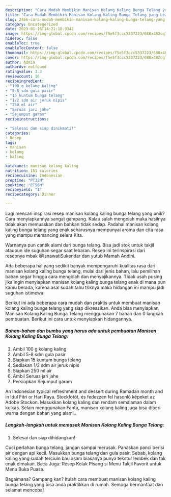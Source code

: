 ```yaml
---
description: "Cara Mudah Membikin Manisan Kolang Kaling Bunga Telang yang Lezat"
title: "Cara Mudah Membikin Manisan Kolang Kaling Bunga Telang yang Lezat"
slug: 2466-cara-mudah-membikin-manisan-kolang-kaling-bunga-telang-yang-lezat
category: Uncategorized
date: 2023-01-16T14:21:18.934Z
image: https://img-global.cpcdn.com/recipes/f5e5f3ccc5337223/680x482cq70/manisan-kolang-kaling-bunga-telang-foto-resep-utama.jpg
hideToc: false
enableToc: true
enableTocContent: false
thumbnail: https://img-global.cpcdn.com/recipes/f5e5f3ccc5337223/680x482cq70/manisan-kolang-kaling-bunga-telang-foto-resep-utama.jpg
cover: https://img-global.cpcdn.com/recipes/f5e5f3ccc5337223/680x482cq70/manisan-kolang-kaling-bunga-telang-foto-resep-utama.jpg
author: Admin
authorAv: notfound
ratingvalue: 3.3
reviewcount: 16
recipeingredient:
- "100 g kolang kaling"
- "5-8 sdm gula pasir"
- "15 kuntum bunga telang"
- "1/2 sdm air jeruk nipis"
- "250 ml air"
- "Seruas jari jahe"
- "Sejumput garam"
recipeinstructions:

- "Selesai dan siap dinikmati!"
categories:
- Resep
tags:
- manisan
- kolang
- kaling

katakunci: manisan kolang kaling 
nutrition: 151 calories
recipecuisine: Indonesian
preptime: "PT32M"
cooktime: "PT56M"
recipeyield: "1"
recipecategory: Dinner

---
```





Lagi mencari inspirasi resep manisan kolang kaling bunga telang yang unik? Cara menyiapkannya sangat gampang. Kalau salah mengolah maka hasilnya tidak akan memuaskan dan bahkan tidak sedap. Padahal manisan kolang kaling bunga telang yang enak seharusnya mempunyai aroma dan cita rasa yang mampu memancing selera Kita.





Warnanya pun cantik alami dari bunga telang. Bisa jadi stok untuk takjil ataupun ide suguhan segar saat lebaran. Resep ini terinspirasi dari resepnya mbak @IsnawatiSukendar dan yutub Mamah Andini.

Ada beberapa hal yang sedikit banyak mempengaruhi kualitas rasa dari manisan kolang kaling bunga telang, mulai dari jenis bahan, lalu pemilihan bahan segar hingga cara mengolah dan menyajikannya. Tidak usah pusing jika ingin menyiapkan manisan kolang kaling bunga telang enak di mana pun kamu berada, karena asal sudah tahu triknya maka hidangan ini mampu jadi suguhan istimewa.






Berikut ini ada beberapa cara mudah dan praktis untuk membuat manisan kolang kaling bunga telang yang siap dikreasikan. Anda bisa menyiapkan Manisan Kolang Kaling Bunga Telang menggunakan 7 bahan dan 0 langkah pembuatan. Berikut ini cara untuk menyiapkan hidangannya.

<!--inarticleads1-->

##### Bahan-bahan dan bumbu yang harus ada untuk pembuatan Manisan Kolang Kaling Bunga Telang:

1. Ambil 100 g kolang kaling
1. Ambil 5-8 sdm gula pasir
1. Siapkan 15 kuntum bunga telang
1. Sediakan 1/2 sdm air jeruk nipis
1. Siapkan 250 ml air
1. Ambil Seruas jari jahe
1. Persiapkan Sejumput garam


An Indonesian typical refreshment and dessert during Ramadan month and in Idul Fitri or Hari Raya. Stockfotót, és fedezzen fel hasonló képeket az Adobe Stockon. Masukkan kolang kaling dan rendam semalaman dalam kulkas. Selain menggunakan Fanta, manisan kolang kaling juga bisa diberi warna dengan bahan yang alami.. 

<!--inarticleads2-->

##### Langkah-langkah untuk memasak Manisan Kolang Kaling Bunga Telang:


1. Selesai dan siap dihidangkan!

Cuci perlahan bunga telang, jangan sampai merusak. Panaskan panci berisi air dengan api kecil. Masukkan bunga telang dan gula pasir. Sebab, kolang kaling yang sudah tercium bau asam biasanya punya tekstur lembek dan tak enak dimakan. Baca Juga: Resep Kolak Pisang si Menu Takjil Favorit untuk Menu Buka Puasa. 

Bagaimana? Gampang kan? Itulah cara membuat manisan kolang kaling bunga telang yang bisa anda praktikkan di rumah. Semoga bermanfaat dan selamat mencoba!
